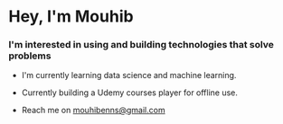 <h1>Hey, I'm Mouhib</h1>
<h3>I'm interested in using and building technologies that solve problems</h3>

- I'm currently learning data science and machine learning.

- Currently building a Udemy courses player for offline use.

- Reach me on mouhibenns@gmail.com
